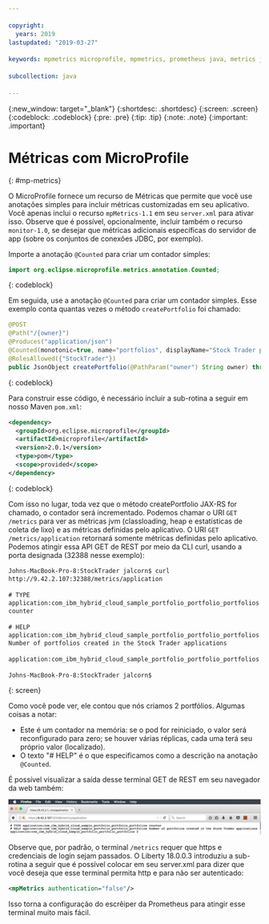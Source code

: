 ```yaml
---

copyright:
  years: 2019
lastupdated: "2019-03-27"

keywords: mpmetrics microprofile, mpmetrics, prometheus java, metrics java, microprofile metrics

subcollection: java

---
```


{:new_window: target="_blank"}
{:shortdesc: .shortdesc}
{:screen: .screen}
{:codeblock: .codeblock}
{:pre: .pre}
{:tip: .tip}
{:note: .note}
{:important: .important}

# Métricas com MicroProfile
{: #mp-metrics}

O MicroProfile fornece um recurso de Métricas que permite que você use anotações simples para incluir métricas customizadas em seu aplicativo. Você apenas inclui o recurso `mpMetrics-1.1` em seu `server.xml` para ativar isso. Observe que é possível, opcionalmente, incluir também o recurso `monitor-1.0`, se desejar que métricas adicionais específicas do servidor de app (sobre os conjuntos de conexões JDBC, por exemplo).

Importe a anotação `@Counted` para criar um contador simples:

```java
import org.eclipse.microprofile.metrics.annotation.Counted;
```
{: codeblock}

Em seguida, use a anotação `@Counted` para criar um contador simples. Esse exemplo conta quantas vezes o método `createPortfolio` foi chamado:

```java
@POST
@Path("/{owner}")
@Produces("application/json")
@Counted(monotonic=true, name="portfolios", displayName="Stock Trader portfolios", description="Number of portfolios created in the Stock Trader applications")
@RolesAllowed({"StockTrader"})
public JsonObject createPortfolio(@PathParam("owner") String owner) throws SQLException {
```
{: codeblock}

Para construir esse código, é necessário incluir a sub-rotina a seguir em nosso Maven `pom.xml`:

```xml
<dependency>
  <groupId>org.eclipse.microprofile</groupId>
  <artifactId>microprofile</artifactId>
  <version>2.0.1</version>
  <type>pom</type>
  <scope>provided</scope>
</dependency>
```
{: codeblock}

Com isso no lugar, toda vez que o método createPortfolio JAX-RS for chamado, o contador será incrementado. Podemos chamar o URI `GET /metrics` para ver as métricas jvm (classloading, heap e estatísticas de coleta de lixo) e as métricas definidas pelo aplicativo. O URI `GET /metrics/application` retornará somente métricas definidas pelo aplicativo. Podemos atingir essa API GET de REST por meio da CLI curl, usando a porta designada (32388 nesse exemplo):

```
Johns-MacBook-Pro-8:StockTrader jalcorn$ curl http://9.42.2.107:32388/metrics/application

# TYPE application:com_ibm_hybrid_cloud_sample_portfolio_portfolio_portfolios counter

# HELP application:com_ibm_hybrid_cloud_sample_portfolio_portfolio_portfolios Number of portfolios created in the Stock Trader applications

application:com_ibm_hybrid_cloud_sample_portfolio_portfolio_portfolios

Johns-MacBook-Pro-8:StockTrader jalcorn$
```
{: screen}

Como você pode ver, ele contou que nós criamos 2 portfólios. Algumas coisas a notar:

- Este é um contador na memória: se o pod for reiniciado, o valor será reconfigurado para zero; se houver várias réplicas, cada uma terá seu próprio valor (localizado).
- O texto "# HELP" é o que especificamos como a descrição na anotação `@Counted`.

É possível visualizar a saída desse terminal GET de REST em seu navegador da web também:

![Navegador da web do terminal GET de REST](images/microprofile-metrics-image1.png "Navegador da web do terminal GET de REST")

Observe que, por padrão, o terminal `/metrics` requer que https e credenciais de login sejam passados. O Liberty 18.0.0.3 introduziu a sub-rotina a seguir que é possível colocar em seu server.xml para dizer que você deseja que esse terminal permita http e para não ser autenticado:

```xml
<mpMetrics authentication="false"/>
```

Isso torna a configuração do escrêiper da Prometheus para atingir esse terminal muito mais fácil.

